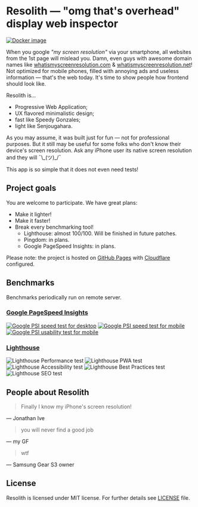 # Resolith &mdash; "omg that's overhead" display web inspector

[![Docker image](https://img.shields.io/docker/build/neluzhin/resolith.svg?maxAge=300)](https://hub.docker.com/r/neluzhin/resolith/)

When you google *"my screen resolution"* via your smartphone, all websites from the 1st page will mislead you. Damn, even guys with awesome domain names like [whatismyscreenresolution.com](https://www.whatismyscreenresolution.com) & [whatismyscreenresolution.net](http://whatismyscreenresolution.net)! Not optimized for mobile phones, filled with annoying ads and useless information &mdash; that's the web today. It's time to show people how frontend should look like.

Resolith is...

* Progressive Web Application;
* UX flavored minimalistic design;
* fast like Speedy Gonzales;
* light like Senjougahara.

As you may assume, it was built just for fun &mdash; not for professional purposes. But it still may be useful for some folks who don't know their device's screen resolution. Ask any iPhone user its native screen resolution and they will ¯\\\_(ツ)_/¯

This app is so simple that it does not even need tests!

## Project goals

You are welcome to participate. We have great plans:

* Make it lighter!
* Make it faster!
* Break every benchmarking tool!
  * Lighthouse: almost 100/100. Will be finished in future patches.
  * Pingdom: in plans.
  * Google PageSpeed Insights: in plans.

Please note: the project is hosted on [GitHub Pages](https://pages.github.com) with [Cloudflare](https://www.cloudflare.com/) configured.

## Benchmarks

Benchmarks periodically run on remote server.

### [Google PageSpeed Insights](https://developers.google.com/speed/pagespeed/insights/)

[![Google PSI speed test for desktop](https://shields.lith.pw/resolith/badges/desktop-speed.svg)](https://developers.google.com/speed/pagespeed/insights/?url=https://reso.lith.pw) [![Google PSI speed test for mobile](https://shields.lith.pw/resolith/badges/mobile-speed.svg)](https://developers.google.com/speed/pagespeed/insights/?url=https://reso.lith.pw&tab=mobile) 
[![Google PSI usability test for mobile](https://shields.lith.pw/resolith/badges/mobile-usability.svg)](https://developers.google.com/speed/pagespeed/insights/?url=https://reso.lith.pw&tab=mobile)

### [Lighthouse](https://developers.google.com/web/tools/lighthouse/)

![Lighthouse Performance test](https://shields.lith.pw/resolith/badges/performance.svg) ![Lighthouse PWA test](https://shields.lith.pw/resolith/badges/pwa.svg) ![Lighthouse Accessibility test](https://shields.lith.pw/resolith/badges/accessibility.svg) ![Lighthouse Best Practices test](https://shields.lith.pw/resolith/badges/best-practices.svg) ![Lighthouse SEO test](https://shields.lith.pw/resolith/badges/seo.svg)

## People about Resolith

> Finally I know my iPhone's screen resolution!

&mdash; Jonathan Ive

> you will never find a good job

&mdash; my GF

> wtf

&mdash; Samsung Gear S3 owner

## License

Resolith is licensed under MIT license. For further details see [LICENSE](LICENSE) file.
